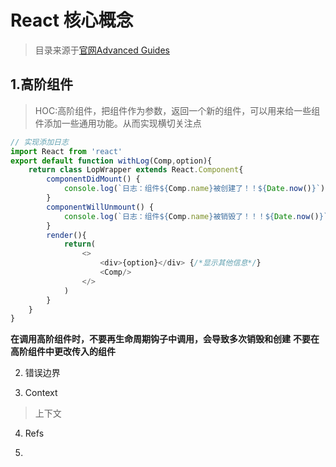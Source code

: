 # React 核心概念

> 目录来源于[官网Advanced Guides](https://reactjs.org/docs/getting-started.html)

## 1.高阶组件

> HOC:高阶组件，把组件作为参数，返回一个新的组件，可以用来给一些组件添加一些通用功能。从而实现横切关注点

```javascript
// 实现添加日志
import React from 'react'
export default function withLog(Comp,option){
    return class LopWrapper extends React.Component{
        componentDidMount() {
            console.log(`日志：组件${Comp.name}被创建了！！${Date.now()}`)
        }
        componentWillUnmount() {
            console.log(`日志：组件${Comp.name}被销毁了！！！${Date.now()}`)
        }
        render(){
            return(
                <>
                    <div>{option}</div> {/*显示其他信息*/}
                    <Comp/>
                </>
            )
        }
    }
}
```

**在调用高阶组件时，不要再生命周期钩子中调用，会导致多次销毁和创建**
**不要在高阶组件中更改传入的组件**

2. 错误边界

3. Context

> 上下文

4. Refs

5. 